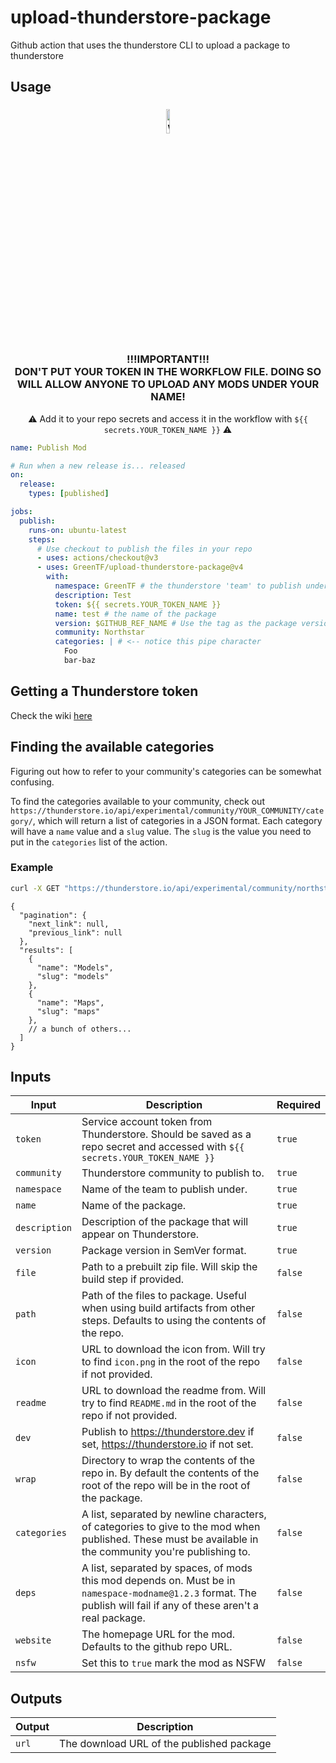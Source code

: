 # upload-thunderstore-package
Github action that uses the thunderstore CLI to upload a package to thunderstore

## Usage 
<h3 align="center"> 
  <img src="https://thumbs.gfycat.com/UniqueSizzlingFinwhale-max-1mb.gif" alt="warning sign" width="10%" />
  <br>
  !!!IMPORTANT!!!<br>DON'T PUT YOUR TOKEN IN THE WORKFLOW FILE. DOING SO WILL ALLOW ANYONE TO UPLOAD ANY MODS UNDER YOUR NAME! 
 </h3> 

<p align="center">⚠️ Add it to your repo secrets and access it in the workflow with <code>${{ secrets.YOUR_TOKEN_NAME }}</code> ⚠️</p>

```yml
name: Publish Mod

# Run when a new release is... released
on: 
  release:
    types: [published]

jobs:
  publish:
    runs-on: ubuntu-latest
    steps:
      # Use checkout to publish the files in your repo
      - uses: actions/checkout@v3
      - uses: GreenTF/upload-thunderstore-package@v4
        with:
          namespace: GreenTF # the thunderstore 'team' to publish under
          description: Test 
          token: ${{ secrets.YOUR_TOKEN_NAME }}
          name: test # the name of the package
          version: $GITHUB_REF_NAME # Use the tag as the package version
          community: Northstar
          categories: | # <-- notice this pipe character
            Foo
            bar-baz

```

## Getting a Thunderstore token

Check the wiki [here](https://github.com/GreenTF/upload-thunderstore-package/wiki#where-to-get-your-thunderstore-token)

## Finding the available categories

Figuring out how to refer to your community's categories can be somewhat confusing. 

To find the categories available to your community, check out `https://thunderstore.io/api/experimental/community/YOUR_COMMUNITY/category/`, which will return a list of categories in a JSON format. Each category will have a `name` value and a `slug` value. The `slug` is the value you need to put in the `categories` list of the action.

### Example
 
```bash
curl -X GET "https://thunderstore.io/api/experimental/community/northstar/category/" -H  "accept: application/json" | jq # 'jq' is a command line utility that formats JSON
```
```json5
{
  "pagination": {
    "next_link": null,
    "previous_link": null
  },
  "results": [
    {
      "name": "Models",
      "slug": "models"
    },
    {
      "name": "Maps",
      "slug": "maps"
    },
    // a bunch of others...
  ]
}
```


## Inputs
| Input | Description | Required |
|-------|-------------|----------|
| `token` | Service account token from Thunderstore. Should be saved as a repo secret and accessed with `${{ secrets.YOUR_TOKEN_NAME }}` | `true` |
| `community` | Thunderstore community to publish to. | `true` |
| `namespace` | Name of the team to publish under. | `true` |
| `name` | Name of the package. | `true` |
| `description` | Description of the package that will appear on Thunderstore. | `true` |
| `version` | Package version in SemVer format. | `true` |
| `file` | Path to a prebuilt zip file. Will skip the build step if provided. | `false` |
| `path` | Path of the files to package. Useful when using build artifacts from other steps. Defaults to using the contents of the repo. | `false` |
| `icon` | URL to download the icon from. Will try to find `icon.png` in the root of the repo if not provided. | `false` |
| `readme` | URL to download the readme from. Will try to find `README.md` in the root of the repo if not provided. | `false` |
| `dev` | Publish to https://thunderstore.dev if set, https://thunderstore.io if not set. | `false` |
| `wrap` | Directory to wrap the contents of the repo in. By default the contents of the root of the repo will be in the root of the package. | `false` |
| `categories` | A list, separated by newline characters, of categories to give to the mod when published. These must be available in the community you're publishing to. | `false` |
| `deps` | A list, separated by spaces, of mods this mod depends on. Must be in `namespace-modname@1.2.3` format. The publish will fail if any of these aren't a real package. | `false` |
| `website` | The homepage URL for the mod. Defaults to the github repo URL. | `false`
| `nsfw` | Set this to `true` mark the mod as NSFW | `false` | 

## Outputs
| Output | Description |
|--------|-------------|
| `url` | The download URL of the published package |

